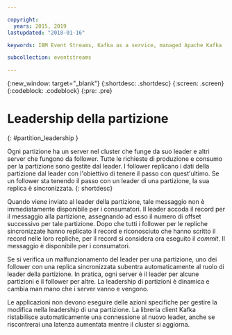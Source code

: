 ```yaml
---

copyright:
  years: 2015, 2019
lastupdated: "2018-01-16"

keywords: IBM Event Streams, Kafka as a service, managed Apache Kafka

subcollection: eventstreams

---
```


{:new_window: target="_blank"}
{:shortdesc: .shortdesc}
{:screen: .screen}
{:codeblock: .codeblock}
{:pre: .pre}


# Leadership della partizione
{: #partition_leadership }

Ogni partizione ha un server nel cluster che funge da suo leader e altri server che fungono da follower. Tutte le richieste di produzione e consumo per la partizione sono gestite dal leader. I follower replicano i dati della partizione dal leader con l'obiettivo di tenere il passo con quest'ultimo. Se un follower sta tenendo il passo con un leader di una partizione, la sua replica è sincronizzata. 
{: shortdesc}

Quando viene inviato al leader della partizione, tale messaggio non è immediatamente disponibile per i consumatori. Il leader accoda il record per il messaggio alla partizione, assegnando ad esso il numero di offset successivo per tale partizione. Dopo che tutti i follower per le repliche sincronizzate hanno replicato il record e riconosciuto che hanno scritto il record nelle loro repliche, per il record si considera ora eseguito il *commit*. Il messaggio è disponibile per i consumatori.

Se si verifica un malfunzionamento del leader per una partizione, uno dei follower con una replica sincronizzata subentra automaticamente al ruolo di leader della partizione. In pratica, ogni server è il leader per alcune partizioni e il follower per altre. La leadership di partizioni è dinamica e cambia man mano che i server vanno e vengono.

Le applicazioni non devono eseguire delle azioni specifiche per gestire la modifica nella leadership di una partizione. La libreria client Kafka ristabilisce automaticamente una connessione al nuovo leader, anche se riscontrerai una latenza aumentata mentre il cluster si aggiorna.
